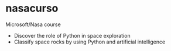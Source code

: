 # nasacurso
 Microsoft/Nasa course
  - Discover the role of Python in space exploration
  - Classify space rocks by using Python and artificial intelligence

